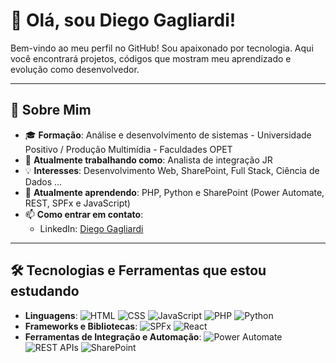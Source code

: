 # 👋 Olá, sou Diego Gagliardi!

Bem-vindo ao meu perfil no GitHub! Sou apaixonado por tecnologia. Aqui você encontrará projetos, códigos que mostram meu aprendizado e evolução como desenvolvedor.

---

## 🚀 Sobre Mim

- 🎓 **Formação**: Análise e desenvolvimento de sistemas - Universidade Positivo / Produção Multimídia - Faculdades OPET
- 💼 **Atualmente trabalhando como**: Analista de integração JR
- 💡 **Interesses**: Desenvolvimento Web, SharePoint, Full Stack, Ciência de Dados ...
- 🌱 **Atualmente aprendendo**: PHP, Python e SharePoint (Power Automate, REST, SPFx e JavaScript)
- 📫 **Como entrar em contato**:
  - LinkedIn: [Diego Gagliardi](https://linkedin.com/in/diegotrevisangagliardi)

---

## 🛠️ Tecnologias e Ferramentas que estou estudando

- **Linguagens**:
  ![HTML](https://img.shields.io/badge/-HTML-E34F26?style=flat&logo=html5&logoColor=white)
  ![CSS](https://img.shields.io/badge/-CSS-1572B6?style=flat&logo=css3&logoColor=white)
  ![JavaScript](https://img.shields.io/badge/-JavaScript-F7DF1E?style=flat&logo=javascript&logoColor=black) 
  ![PHP](https://img.shields.io/badge/-PHP-777BB4?style=flat&logo=php&logoColor=white)
  ![Python](https://img.shields.io/badge/-Python-3776AB?style=flat&logo=python&logoColor=white)
- **Frameworks e Bibliotecas**: 
  ![SPFx](https://img.shields.io/badge/-SPFx-0078D4?style=flat&logo=microsoft&logoColor=white) 
  ![React](https://img.shields.io/badge/-React-61DAFB?style=flat&logo=react&logoColor=black)
- **Ferramentas de Integração e Automação**: 
  ![Power Automate](https://img.shields.io/badge/-Power%20Automate-0066CC?style=flat&logo=power-automate&logoColor=white) 
  ![REST APIs](https://img.shields.io/badge/-REST%20APIs-FF6F61?style=flat&logo=rest&logoColor=white) 
  ![SharePoint](https://img.shields.io/badge/-SharePoint-0078D4?style=flat&logo=microsoft-sharepoint&logoColor=white)
